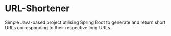 # URL-Shortener
Simple Java-based project utilising Spring Boot to generate and return short URLs corresponding to their respective long URLs.
